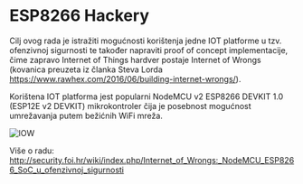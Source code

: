# ESP8266 Hackery
Cilj ovog rada je istražiti mogućnosti korištenja jedne IOT platforme u tzv. ofenzivnoj sigurnosti te također napraviti proof of concept implementacije, čime zapravo Internet of Things hardver postaje Internet of Wrongs (kovanica preuzeta iz članka Steva Lorda https://www.rawhex.com/2016/06/building-internet-wrongs/).

Korištena IOT platforma jest popularni NodeMCU v2 ESP8266 DEVKIT 1.0 (ESP12E v2 DEVKIT) mikrokontroler čija je posebnost mogućnost umrežavanja putem bežićnih WiFi mreža. 

![IOW](http://security.foi.hr/wiki/images/5/59/Node-design.jpg)

Više o radu:
http://security.foi.hr/wiki/index.php/Internet_of_Wrongs:_NodeMCU_ESP8266_SoC_u_ofenzivnoj_sigurnosti
